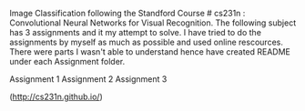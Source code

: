 Image Classification following the Standford Course # cs231n : Convolutional Neural Networks for Visual Recognition.
The following subject has 3 assignments and it my attempt to solve.
I have tried to do the assignments by myself as much as possible and used online rescources.
There were parts I wasn't able to understand hence have created README under each Assignment folder.


Assignment 1
Assignment 2
Assignment 3

(http://cs231n.github.io/)
